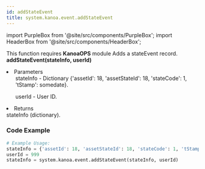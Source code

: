 ```yaml
---
id: addStateEvent
title: system.kanoa.event.addStateEvent
---
```


import PurpleBox from '@site/src/components/PurpleBox';
import HeaderBox from '@site/src/components/HeaderBox';

<PurpleBox>This function requires <b>KanoaOPS</b> module</PurpleBox>
<HeaderBox header="Description">
    Adds a stateEvent record.
</HeaderBox>
<HeaderBox header="Syntax">
    <b>addStateEvent(stateInfo, userId)</b>
    <li>Parameters <br />
        <ul>stateInfo - Dictionary &#123;'assetId': 18, 'assetStateId': 18, 'stateCode': 1, 'tStamp': somedate}.</ul>
        <ul>userId - User ID.</ul>
    </li>
    <li>Returns <br />
        stateInfo (dictionary).
    </li>
</HeaderBox>

### Code Example

```python
# Example Usage:
stateInfo = {'assetId': 18, 'assetStateId': 18, 'stateCode': 1, 'tStamp': somedate}
userId = 999
stateInfo = system.kanoa.event.addStateEvent(stateInfo, userId)

